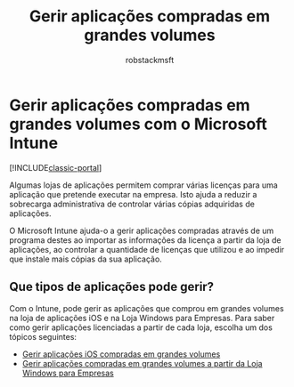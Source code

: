 ﻿---
title: "Gerir aplicações compradas em grandes volumes"
description: "Saiba como utilizar o Intune para gerir aplicações compradas em volume numa loja de aplicações."
keywords: 
author: robstackmsft
ms.author: robstack
manager: angrobe
ms.date: 12/27/2016
ms.topic: article
ms.prod: 
ms.service: microsoft-intune
ms.technology: 
ms.assetid: 674c8f4c-00be-4c69-85b7-cf7bdaa71c94
ms.reviewer: mghadial
ms.suite: ems
ms.custom: intune-classic
ms.translationtype: Human Translation
ms.sourcegitcommit: df3c42d8b52d1a01ddab82727e707639d5f77c16
ms.openlocfilehash: ba965dfdfa91920c0f76b4142dec05516c472cab
ms.contentlocale: pt-pt
ms.lasthandoff: 06/08/2017


---

# <a name="manage-volume-purchased-apps-using-microsoft-intune"></a>Gerir aplicações compradas em grandes volumes com o Microsoft Intune

[!INCLUDE[classic-portal](../includes/classic-portal.md)]

Algumas lojas de aplicações permitem comprar várias licenças para uma aplicação que pretende executar na empresa. Isto ajuda a reduzir a sobrecarga administrativa de controlar várias cópias adquiridas de aplicações.

O Microsoft Intune ajuda-o a gerir aplicações compradas através de um programa destes ao importar as informações da licença a partir da loja de aplicações, ao controlar a quantidade de licenças que utilizou e ao impedir que instale mais cópias da sua aplicação.

## <a name="which-types-of-apps-can-you-manage"></a>Que tipos de aplicações pode gerir?

Com o Intune, pode gerir as aplicações que comprou em grandes volumes na loja de aplicações iOS e na Loja Windows para Empresas.
Para saber como gerir aplicações licenciadas a partir de cada loja, escolha um dos tópicos seguintes:

- [Gerir aplicações iOS compradas em grandes volumes](manage-ios-apps-you-purchased-through-a-volume-purchase-program-with-microsoft-intune.md)
- [Gerir aplicações compradas em grandes volumes a partir da Loja Windows para Empresas](manage-apps-you-purchased-from-the-windows-store-for-business-with-microsoft-intune.md)

